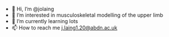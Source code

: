 - 👋 Hi, I’m @jolaing
- 👀 I’m interested in musculoskeletal modelling of the upper limb
- 🌱 I’m currently learning lots
- 📫 How to reach me j.laing1.20@abdn.ac.uk

<!---
jolaing/jolaing is a ✨ special ✨ repository because its `README.md` (this file) appears on your GitHub profile.
You can click the Preview link to take a look at your changes.
--->
